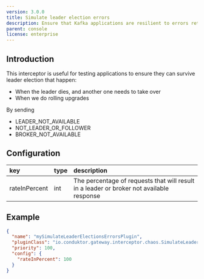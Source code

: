 ```yaml
---
version: 3.0.0
title: Simulate leader election errors
description: Ensure that Kafka applications are resilient to errors returned during a leader election.
parent: console
license: enterprise
---
```


## Introduction

This interceptor is useful for testing applications to ensure they can survive leader election that happen:

- When the leader dies, and another one needs to take over
- When we do rolling upgrades

By sending

- LEADER_NOT_AVAILABLE
- NOT_LEADER_OR_FOLLOWER
- BROKER_NOT_AVAILABLE

## Configuration

| key           | type | description                                                                              |
|:--------------|:-----|:-----------------------------------------------------------------------------------------|
| rateInPercent | int  | The percentage of requests that will result in a leader or broker not available response |

## Example

```json
{
  "name": "mySimulateLeaderElectionsErrorsPlugin",
  "pluginClass": "io.conduktor.gateway.interceptor.chaos.SimulateLeaderElectionsErrorsPlugin",
  "priority": 100,
  "config": {
    "rateInPercent": 100
  }
}
```
